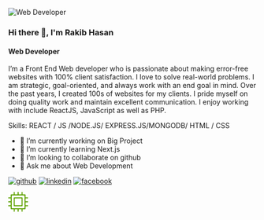 ![Web Developer](https://media.licdn.com/dms/image/D5616AQHxvMUjoaiyrQ/profile-displaybackgroundimage-shrink_350_1400/0/1678345176623?e=1685577600&v=beta&t=QMuVL7DfqjNY5sKUoc4wte_JR1FEOS0WxARBj4zQquE)

### Hi there 👋, I'm Rakib Hasan
#### Web Developer


I’m a Front End Web developer who is passionate about making error-free websites with 100% client satisfaction. I love to solve real-world problems. I am strategic, goal-oriented, and always work with an end goal in mind. Over the past years, I created 100s of websites for my clients. I pride myself on doing quality work and maintain excellent communication. I enjoy working with include ReactJS, JavaScript as well as PHP.


Skills:  REACT / JS /NODE.JS/ EXPRESS.JS/MONGODB/ HTML / CSS

- 🔭 I’m currently working on Big Project 
- 🌱 I’m currently learning Next.js 
- 👯 I’m looking to collaborate on github 
- 💬 Ask me about Web Development 


[<img src='https://cdn.jsdelivr.net/npm/simple-icons@3.0.1/icons/github.svg' alt='github' height='40'>](https://github.com/https://github.com/sakilhasan1)  [<img src='https://cdn.jsdelivr.net/npm/simple-icons@3.0.1/icons/linkedin.svg' alt='linkedin' height='40'>](https://www.linkedin.com/in/https://www.linkedin.com/in/rakib386//)  [<img src='https://cdn.jsdelivr.net/npm/simple-icons@3.0.1/icons/facebook.svg' alt='facebook' height='40'>](https://www.facebook.com/https://www.facebook.com/profile.php?id=100088139723693)  

<a href='https://docs.github.com/en/developers'><img src='https://raw.githubusercontent.com/acervenky/animated-github-badges/master/assets/devbadge.gif' width='40' height='40'></a> 


